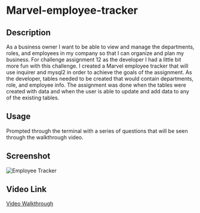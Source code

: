 # Marvel-employee-tracker

## Description
As a business owner I want to be able to view and manage the departments, roles, and employees in my company so that I can organize and plan my business. For challenge assignment 12 as the developer I had a little bit more fun with this challenge. I created a Marvel employee tracker that will use inquirer and mysql2 in order to achieve the goals of the assignment. As the developer, tables needed to be created that would contain departments, role, and employee info. The assignment was done when the tables were created with data and when the user is able to update and add data to any of the existing tables.

## Usage
Prompted through the terminal with a series of questions that will be seen through the walkthrough video.

## Screenshot

![Employee Tracker](./assets/img/Challenge-screenshot.jpeg)

## Video Link

[Video Walkthrough](https://youtu.be/zywy2Bv1sK8)

